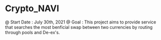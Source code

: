 # Crypto_NAVI

@ Start Date : July 30th, 2021
@ Goal       : This project aims to provide service that searches the most benficial swap between two currencies by routing through pools and De-ex's.
